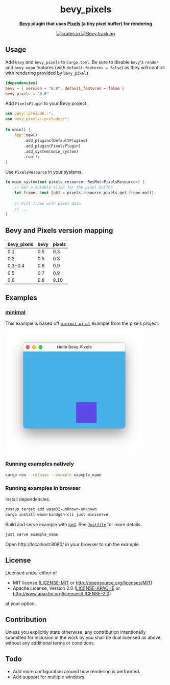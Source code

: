 <div align="center">
  <h1>
    bevy_pixels
  </h1>
  <p>
    <strong>
      <a href="https://github.com/bevyengine/bevy">Bevy</a> plugin that uses
      <a href="https://github.com/parasyte/pixels">Pixels</a> (a tiny pixel buffer) for rendering
    </strong>
  </p>
  <p>
    <a href="https://crates.io/crates/bevy_pixels">
      <img src="https://img.shields.io/crates/v/bevy_pixels.svg" alt="crates.io" />
    </a>
    <a
      href="https://github.com/bevyengine/bevy/blob/main/docs/plugins_guidelines.md#main-branch-tracking"
    >
      <img
        src="https://img.shields.io/badge/Bevy%20tracking-released%20version-lightblue"
        alt="Bevy tracking"
      />
    </a>
  </p>
</div>

## Usage

Add `bevy` and `bevy_pixels` to `Cargo.toml`. Be sure to disable `bevy`'s `render` and `bevy_wgpu` features (with `default-features = false`) as they will conflict with rendering provided by `bevy_pixels`.

```toml
[dependencies]
bevy = { version = "0.8", default_features = false }
bevy_pixels = "0.6"
```

Add `PixelsPlugin` to your Bevy project.

```rust
use bevy::prelude::*;
use bevy_pixels::prelude::*;

fn main() {
    App::new()
        .add_plugins(DefaultPlugins)
        .add_plugin(PixelsPlugin)
        .add_system(main_system)
        .run();
}
```

Use `PixelsResource` in your systems.

```rust
fn main_system(mut pixels_resource: ResMut<PixelsResource>) {
    // Get a mutable slice for the pixel buffer
    let frame: &mut [u8] = pixels_resource.pixels.get_frame_mut();

    // Fill frame with pixel data
    // ...
}
```

## Bevy and Pixels version mapping

| bevy_pixels | bevy | pixels |
| ----------- | ---- | ------ |
| 0.1         | 0.5  | 0.3    |
| 0.2         | 0.5  | 0.8    |
| 0.3-0.4     | 0.6  | 0.9    |
| 0.5         | 0.7  | 0.9    |
| 0.6         | 0.8  | 0.10   |

## Examples

### [minimal](https://github.com/dtcristo/bevy_pixels/blob/main/examples/minimal.rs)

This example is based off [`minimal-winit`](https://github.com/parasyte/pixels/tree/master/examples/minimal-winit) example from the pixels project.

![minimal example](images/minimal.png)

### Running examples natively

```sh
cargo run --release --example example_name
```

### Running examples in browser

Install dependencies.

```sh
rustup target add wasm32-unknown-unknown
cargo install wasm-bindgen-cli just miniserve
```

Build and serve example with [just](https://github.com/casey/just). See [`Justfile`](Justfile) for more details.

```sh
just serve example_name
```

Open http://localhost:8080/ in your browser to run the example.

## License

Licensed under either of

- MIT license ([LICENSE-MIT](LICENSE-MIT) or
  http://opensource.org/licenses/MIT)
- Apache License, Version 2.0 ([LICENSE-APACHE](LICENSE-APACHE) or
  http://www.apache.org/licenses/LICENSE-2.0)

at your option.

## Contribution

Unless you explicitly state otherwise, any contribution intentionally submitted
for inclusion in the work by you shall be dual licensed as above, without any
additional terms or conditions.

## Todo

- Add more configuration around how rendering is performed.
- Add support for multiple windows.

